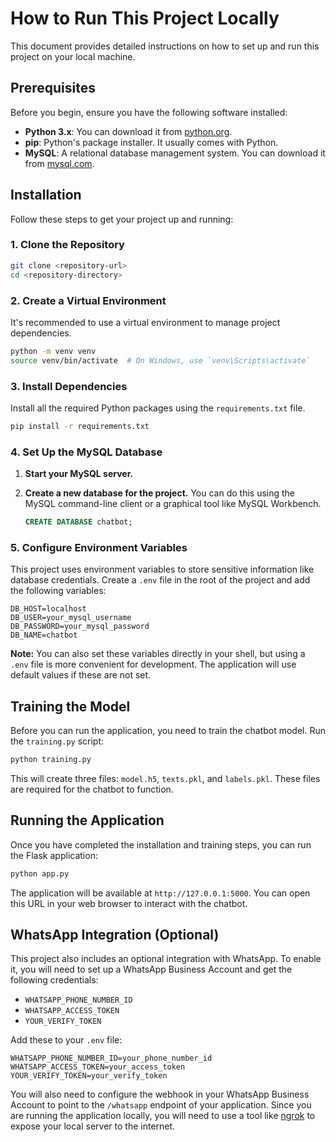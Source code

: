 # How to Run This Project Locally

This document provides detailed instructions on how to set up and run this project on your local machine.

## Prerequisites

Before you begin, ensure you have the following software installed:

*   **Python 3.x**: You can download it from [python.org](https://www.python.org/downloads/).
*   **pip**: Python's package installer. It usually comes with Python.
*   **MySQL**: A relational database management system. You can download it from [mysql.com](https://www.mysql.com/downloads/).

## Installation

Follow these steps to get your project up and running:

### 1. Clone the Repository

```bash
git clone <repository-url>
cd <repository-directory>
```

### 2. Create a Virtual Environment

It's recommended to use a virtual environment to manage project dependencies.

```bash
python -m venv venv
source venv/bin/activate  # On Windows, use `venv\Scripts\activate`
```

### 3. Install Dependencies

Install all the required Python packages using the `requirements.txt` file.

```bash
pip install -r requirements.txt
```

### 4. Set Up the MySQL Database

1.  **Start your MySQL server.**
2.  **Create a new database for the project.** You can do this using the MySQL command-line client or a graphical tool like MySQL Workbench.

    ```sql
    CREATE DATABASE chatbot;
    ```

### 5. Configure Environment Variables

This project uses environment variables to store sensitive information like database credentials. Create a `.env` file in the root of the project and add the following variables:

```
DB_HOST=localhost
DB_USER=your_mysql_username
DB_PASSWORD=your_mysql_password
DB_NAME=chatbot
```

**Note:** You can also set these variables directly in your shell, but using a `.env` file is more convenient for development. The application will use default values if these are not set.

## Training the Model

Before you can run the application, you need to train the chatbot model. Run the `training.py` script:

```bash
python training.py
```

This will create three files: `model.h5`, `texts.pkl`, and `labels.pkl`. These files are required for the chatbot to function.

## Running the Application

Once you have completed the installation and training steps, you can run the Flask application:

```bash
python app.py
```

The application will be available at `http://127.0.0.1:5000`. You can open this URL in your web browser to interact with the chatbot.

## WhatsApp Integration (Optional)

This project also includes an optional integration with WhatsApp. To enable it, you will need to set up a WhatsApp Business Account and get the following credentials:

*   `WHATSAPP_PHONE_NUMBER_ID`
*   `WHATSAPP_ACCESS_TOKEN`
*   `YOUR_VERIFY_TOKEN`

Add these to your `.env` file:

```
WHATSAPP_PHONE_NUMBER_ID=your_phone_number_id
WHATSAPP_ACCESS_TOKEN=your_access_token
YOUR_VERIFY_TOKEN=your_verify_token
```

You will also need to configure the webhook in your WhatsApp Business Account to point to the `/whatsapp` endpoint of your application. Since you are running the application locally, you will need to use a tool like [ngrok](https://ngrok.com/) to expose your local server to the internet.
